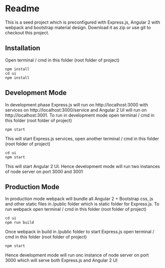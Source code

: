 # Readme
This is a seed project which is preconfigured with Express.js, Angular 2 with webpack and bootstrap material design. Download it as zip or use git to checkout this project.

## Installation
Open terminal / cmd in this folder (root folder of project)
```
npm install
cd ui
npm install
```
## Development Mode
In development phase Express.js will run on http://localhost:3000 with services on http://localhost:3000/service and Angular 2 UI will run on http://localhost:3001. To run in development mode open terminal / cmd in this folder (root folder of project)
```
npm start
```
This will start Express.js services, open another terminal / cmd in this folder (root folder of project)
```
cd ui
npm start
```
This will start Angular 2 UI. Hence development mode will run two instances of node server on port 3000 and 3001

## Production Mode
In production mode webpack will bundle all Angular 2 + Bootstrap css, js and other static files in /public folder which is static folder for Express.js. To run webpack open terminal / cmd in this folder (root folder of project)
```
cd ui
npm run build
```
Once webpack in build in /public folder to start Express.js open terminal / cmd in this folder (root folder of project)
```
npm start
```
Hence development mode will run onc instance of node server on port 3000 which will serve both Express.js and Angular 2 UI